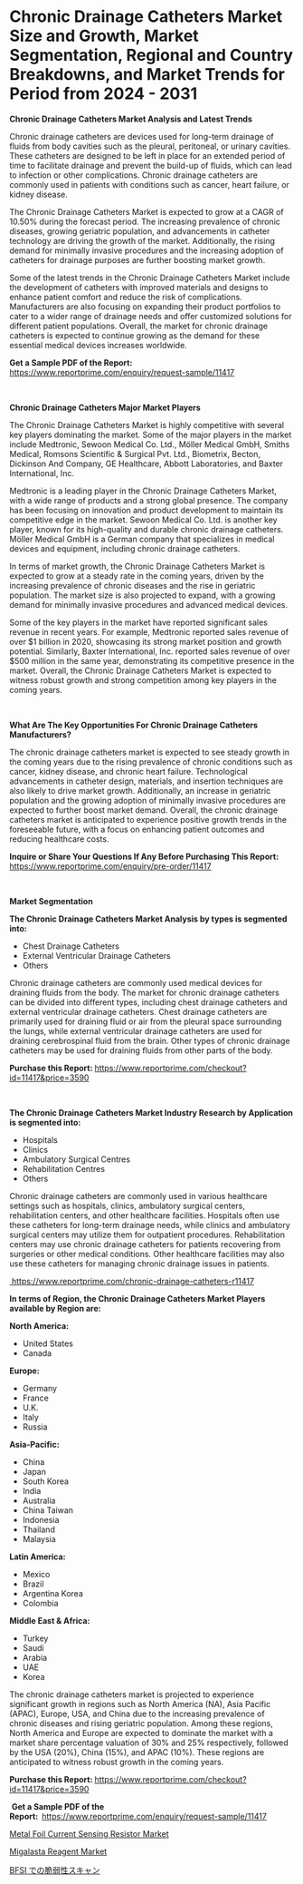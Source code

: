 <p><h1>Chronic Drainage Catheters Market Size and Growth, Market Segmentation, Regional and Country Breakdowns, and Market Trends for Period from 2024 -  2031</h1></p><p><strong>Chronic Drainage Catheters Market Analysis and Latest Trends</strong></p>
<p><p>Chronic drainage catheters are devices used for long-term drainage of fluids from body cavities such as the pleural, peritoneal, or urinary cavities. These catheters are designed to be left in place for an extended period of time to facilitate drainage and prevent the build-up of fluids, which can lead to infection or other complications. Chronic drainage catheters are commonly used in patients with conditions such as cancer, heart failure, or kidney disease.</p><p>The Chronic Drainage Catheters Market is expected to grow at a CAGR of 10.50% during the forecast period. The increasing prevalence of chronic diseases, growing geriatric population, and advancements in catheter technology are driving the growth of the market. Additionally, the rising demand for minimally invasive procedures and the increasing adoption of catheters for drainage purposes are further boosting market growth.</p><p>Some of the latest trends in the Chronic Drainage Catheters Market include the development of catheters with improved materials and designs to enhance patient comfort and reduce the risk of complications. Manufacturers are also focusing on expanding their product portfolios to cater to a wider range of drainage needs and offer customized solutions for different patient populations. Overall, the market for chronic drainage catheters is expected to continue growing as the demand for these essential medical devices increases worldwide.</p></p>
<p><strong>Get a Sample PDF of the Report:&nbsp;</strong> <a href="https://www.reportprime.com/enquiry/request-sample/11417">https://www.reportprime.com/enquiry/request-sample/11417</a></p>
<p>&nbsp;</p>
<p><strong>Chronic Drainage Catheters Major Market Players</strong></p>
<p><p>The Chronic Drainage Catheters Market is highly competitive with several key players dominating the market. Some of the major players in the market include Medtronic, Sewoon Medical Co. Ltd., Möller Medical GmbH, Smiths Medical, Romsons Scientific & Surgical Pvt. Ltd., Biometrix, Becton, Dickinson And Company, GE Healthcare, Abbott Laboratories, and Baxter International, Inc.</p><p>Medtronic is a leading player in the Chronic Drainage Catheters Market, with a wide range of products and a strong global presence. The company has been focusing on innovation and product development to maintain its competitive edge in the market. Sewoon Medical Co. Ltd. is another key player, known for its high-quality and durable chronic drainage catheters. Möller Medical GmbH is a German company that specializes in medical devices and equipment, including chronic drainage catheters.</p><p>In terms of market growth, the Chronic Drainage Catheters Market is expected to grow at a steady rate in the coming years, driven by the increasing prevalence of chronic diseases and the rise in geriatric population. The market size is also projected to expand, with a growing demand for minimally invasive procedures and advanced medical devices.</p><p>Some of the key players in the market have reported significant sales revenue in recent years. For example, Medtronic reported sales revenue of over $1 billion in 2020, showcasing its strong market position and growth potential. Similarly, Baxter International, Inc. reported sales revenue of over $500 million in the same year, demonstrating its competitive presence in the market. Overall, the Chronic Drainage Catheters Market is expected to witness robust growth and strong competition among key players in the coming years.</p></p>
<p>&nbsp;</p>
<p><strong>What Are The Key Opportunities For Chronic Drainage Catheters Manufacturers?</strong></p>
<p><p>The chronic drainage catheters market is expected to see steady growth in the coming years due to the rising prevalence of chronic conditions such as cancer, kidney disease, and chronic heart failure. Technological advancements in catheter design, materials, and insertion techniques are also likely to drive market growth. Additionally, an increase in geriatric population and the growing adoption of minimally invasive procedures are expected to further boost market demand. Overall, the chronic drainage catheters market is anticipated to experience positive growth trends in the foreseeable future, with a focus on enhancing patient outcomes and reducing healthcare costs.</p></p>
<p><strong>Inquire or Share Your Questions If Any Before Purchasing This Report:</strong> <a href="https://www.reportprime.com/enquiry/pre-order/11417">https://www.reportprime.com/enquiry/pre-order/11417</a></p>
<p>&nbsp;</p>
<p><strong>Market Segmentation</strong></p>
<p><strong>The Chronic Drainage Catheters Market Analysis by types is segmented into:</strong></p>
<p><ul><li>Chest Drainage Catheters</li><li>External Ventricular Drainage Catheters</li><li>Others</li></ul></p>
<p><p>Chronic drainage catheters are commonly used medical devices for draining fluids from the body. The market for chronic drainage catheters can be divided into different types, including chest drainage catheters and external ventricular drainage catheters. Chest drainage catheters are primarily used for draining fluid or air from the pleural space surrounding the lungs, while external ventricular drainage catheters are used for draining cerebrospinal fluid from the brain. Other types of chronic drainage catheters may be used for draining fluids from other parts of the body.</p></p>
<p><strong>Purchase this Report:&nbsp;</strong><a href="https://www.reportprime.com/checkout?id=11417&price=3590">https://www.reportprime.com/checkout?id=11417&price=3590</a></p>
<p>&nbsp;</p>
<p><strong>The Chronic Drainage Catheters Market Industry Research by Application is segmented into:</strong></p>
<p><ul><li>Hospitals</li><li>Clinics</li><li>Ambulatory Surgical Centres</li><li>Rehabilitation Centres</li><li>Others</li></ul></p>
<p><p>Chronic drainage catheters are commonly used in various healthcare settings such as hospitals, clinics, ambulatory surgical centers, rehabilitation centers, and other healthcare facilities. Hospitals often use these catheters for long-term drainage needs, while clinics and ambulatory surgical centers may utilize them for outpatient procedures. Rehabilitation centers may use chronic drainage catheters for patients recovering from surgeries or other medical conditions. Other healthcare facilities may also use these catheters for managing chronic drainage issues in patients.</p></p>
<p><a href="https://www.reportprime.com/chronic-drainage-catheters-r11417">&nbsp;https://www.reportprime.com/chronic-drainage-catheters-r11417</a></p>
<p><strong>In terms of Region, the Chronic Drainage Catheters Market Players available by Region are:</strong></p>
<p>
    <p> <strong> North America: </strong>
        <ul>
            <li>United States</li>
            <li>Canada</li>
        </ul>
        </p> 
    <p> <strong> Europe: </strong>
        <ul>
            <li>Germany</li>
            <li>France</li>
            <li>U.K.</li>
            <li>Italy</li>
            <li>Russia</li>
        </ul>
        </p> 
    <p> <strong> Asia-Pacific: </strong>
        <ul>
            <li>China</li>
            <li>Japan</li>
            <li>South Korea</li>
            <li>India</li>
            <li>Australia</li>
            <li>China Taiwan</li>
            <li>Indonesia</li>
            <li>Thailand</li>
            <li>Malaysia</li>
        </ul>
        </p> 
    <p> <strong> Latin America: </strong>
        <ul>
            <li>Mexico</li>
            <li>Brazil</li>
            <li>Argentina Korea</li>
            <li>Colombia</li>
        </ul>
        </p> 
    <p> <strong> Middle East & Africa: </strong>
        <ul>
            <li>Turkey</li>
            <li>Saudi</li>
            <li>Arabia</li>
            <li>UAE</li>
            <li>Korea</li>
        </ul>
    </p>
    </p>
<p><p>The chronic drainage catheters market is projected to experience significant growth in regions such as North America (NA), Asia Pacific (APAC), Europe, USA, and China due to the increasing prevalence of chronic diseases and rising geriatric population. Among these regions, North America and Europe are expected to dominate the market with a market share percentage valuation of 30% and 25% respectively, followed by the USA (20%), China (15%), and APAC (10%). These regions are anticipated to witness robust growth in the coming years.</p></p>
<p><strong>Purchase this Report: </strong><a href="https://www.reportprime.com/checkout?id=11417&price=3590">https://www.reportprime.com/checkout?id=11417&price=3590</a></p>
<p>&nbsp;<strong>Get a Sample PDF of the Report:&nbsp;&nbsp;</strong><a href="https://www.reportprime.com/enquiry/request-sample/11417">https://www.reportprime.com/enquiry/request-sample/11417</a></p>
<p><strong></strong></p>
<p><p><a href="https://www.linkedin.com/pulse/metal-foil-current-sensing-resistor-market-furnishes-information-2q7he">Metal Foil Current Sensing Resistor Market</a></p><p><a href="https://view.publitas.com/reportprime-1/migalasta-reagent-market-comprehensive-assessment-by-type-application-and-geography/">Migalasta Reagent Market</a></p><p><a href="https://github.com/tanyaali3/Market-Research-Report-List-1/blob/main/396951582672.md">BFSI での脆弱性スキャン</a></p></p>